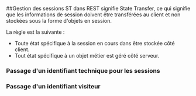 ##Gestion des sessions
ST dans REST signifie State Transfer, ce qui signifie que les informations de session doivent être transférées au client et non stockées sous la forme d'objets en session.

La règle est la suivante :
- Toute état spécifique à la session en cours dans être stockée côté client.
- Tout état spécifique à un objet métier est géré côté serveur.







### Passage d'un identifiant technique pour les sessions
### Passage d'un identifiant visiteur